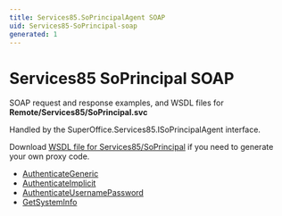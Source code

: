 ```yaml
---
title: Services85.SoPrincipalAgent SOAP
uid: Services85-SoPrincipal-soap
generated: 1
---
```


# Services85 SoPrincipal SOAP

SOAP request and response examples, and WSDL files for **Remote/Services85/SoPrincipal.svc**

Handled by the <see cref="T:SuperOffice.Services85.ISoPrincipalAgent">SuperOffice.Services85.ISoPrincipalAgent</see> interface.



Download [WSDL file for Services85/SoPrincipal](../Services85-SoPrincipal.md) if you need to generate your own proxy code.

* [AuthenticateGeneric](AuthenticateGeneric.md)
* [AuthenticateImplicit](AuthenticateImplicit.md)
* [AuthenticateUsernamePassword](AuthenticateUsernamePassword.md)
* [GetSystemInfo](GetSystemInfo.md)

